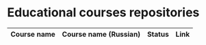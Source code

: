 # Educational courses repositories
|Course name|Course name (Russian)|Status|Link|
| --- | --- | --- | --- |
